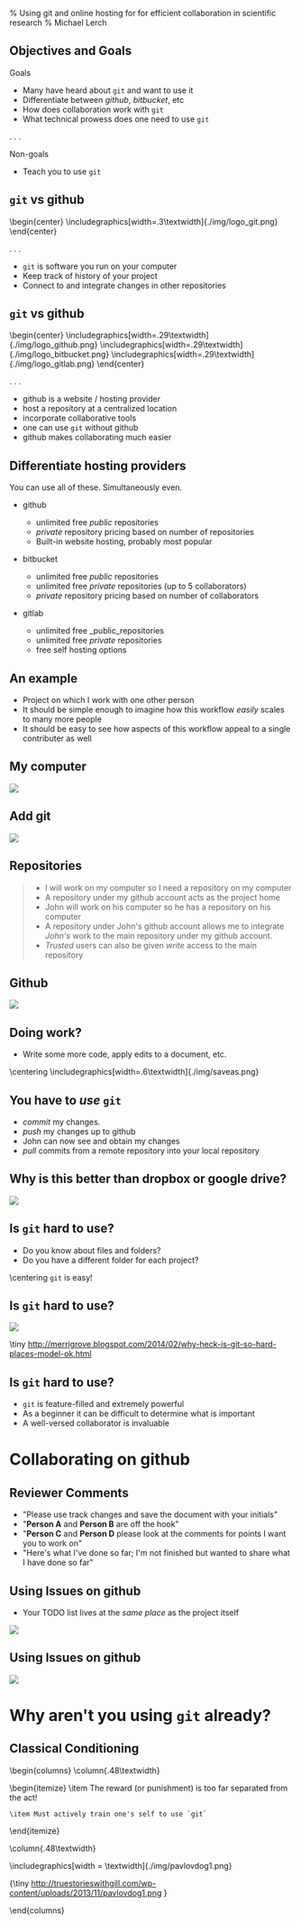 % Using git and online hosting for for efficient collaboration in scientific research
% Michael Lerch


Objectives and Goals
--------------------

Goals

- Many have heard about `git` and want to use it
- Differentiate between _github_, _bitbucket_, etc
- How does collaboration work with `git`
- What technical prowess does one need to use `git`

. . .

Non-goals

- Teach you to use `git`

`git` vs github
---------------

\begin{center}
\includegraphics[width=.3\textwidth]{./img/logo_git.png}
\end{center}

 . . .

- `git` is software you run on your computer
- Keep track of history of your project
- Connect to and integrate changes in other repositories


`git` vs github
---------------

\begin{center}
\includegraphics[width=.29\textwidth]{./img/logo_github.png}
\includegraphics[width=.29\textwidth]{./img/logo_bitbucket.png}
\includegraphics[width=.29\textwidth]{./img/logo_gitlab.png}
\end{center}

. . .

- github is a website / hosting provider
- host a repository at a centralized location
- incorporate collaborative tools
- one can use `git` without github
- github makes collaborating much easier

Differentiate hosting providers
-------------------------------

You can use all of these.  Simultaneously even.

- github

    - unlimited free _public_ repositories
    - _private_ repository pricing based on number of repositories
    - Built-in website hosting, probably most popular

- bitbucket

    - unlimited free _public_ repositories
    - unlimited free _private_ repositories (up to 5 collaborators)
    - _private_ repository pricing based on number of collaborators

- gitlab

    - unlimited free _public_repositories
    - unlimited free _private_ repositories
    - free self hosting options

An example
----------

- Project on which I work with one other person
- It should be simple enough to imagine how this workflow _easily_ scales to
  many more people
- It should be easy to see how aspects of this workflow appeal to a single
  contributer as well

My computer
-----------

![](./img/optd-files.png)

Add git
-------

![](./img/optd-git.png)


Repositories
------------

>- I will work on my computer so I need a repository on my computer
>- A repository under my github account acts as the project home
>- John will work on his computer so he has a repository on his computer
>- A repository under John's github account allows me to integrate _John's_ work
  to the main repository under my github account.
>- _Trusted_ users can also be given _write_ access to the main repository

Github
------

![](./img/optd-github.png)

Doing work?
-----------

- Write some more code, apply edits to a document, etc.

\centering
\includegraphics[width=.6\textwidth]{./img/saveas.png}


You have to _use_ `git`
-----------------------

- _commit_ my changes.
- _push_ my changes up to github
- John can now see and obtain my changes
- _pull_ commits from a remote repository into your local repository

Why is this better than dropbox or google drive?
------------------------------------------------

<!-- - Labelled history -->
<!-- - Collaborators update _when they want_ -->
<!-- - Collaborators release updates _when they want_ -->
<!-- - John and I work simultaneously without stepping on each other's toes -->

![](./img/commits.png)

Is `git` hard to use?
---------------------

- Do you know about files and folders?
- Do you have a different folder for each project?

\centering
`git` is easy!

Is `git` hard to use?
---------------------

![](./img/branch_model.png)

\tiny
http://merrigrove.blogspot.com/2014/02/why-heck-is-git-so-hard-places-model-ok.html

Is `git` hard to use?
---------------------

- `git` is feature-filled and extremely powerful
- As a beginner it can be difficult to determine what is important
- A well-versed collaborator is invaluable

Collaborating on github
=======================

Reviewer Comments
-----------------

- "Please use track changes and save the document with your initials"
- "**Person A** and **Person B** are off the hook"
- "**Person C** and **Person D** please look at the comments for points I
  want you to work on"
- "Here's what I've done so far; I'm not finished but wanted to share what I
  have done so far"

Using Issues on github
----------------------

- Your TODO list lives at the _same place_ as the project itself

![](./img/issues.png)

Using Issues on github
----------------------

![](./img/anissue.png)

Why aren't you using `git` already?
===================================

Classical Conditioning
----------------------

\begin{columns}
\column{.48\textwidth}

\begin{itemize}
    \item The reward (or punishment) is too far separated from the act!

    \item Must actively train one's self to use `git`
\end{itemize}

\column{.48\textwidth}

\includegraphics[width = \textwidth]{./img/pavlovdog1.png}

{\tiny http://truestorieswithgill.com/wp-content/uploads/2013/11/pavlovdog1.png }

\end{columns}

